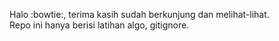 Halo :bowtie:, terima kasih sudah berkunjung dan melihat-lihat.  
Repo ini hanya berisi latihan algo, gitignore.
